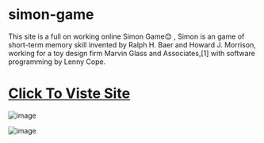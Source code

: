 # simon-game
This site is a full on working online Simon Game😊 , Simon is an  game of short-term memory skill invented by Ralph H. Baer and Howard J. Morrison, working for a toy design firm Marvin Glass and Associates,[1] with software programming by Lenny Cope. 
# <a href="https://surya-bbas.github.io/simon-game/"> Click To Viste Site </a>
![image](https://user-images.githubusercontent.com/99864714/184260970-f212cf49-43e3-438c-9186-b962e5ea1261.png)


![image](https://user-images.githubusercontent.com/99864714/184261085-be3cdbda-28cf-445c-bb5d-103bfc9ef93b.png)
